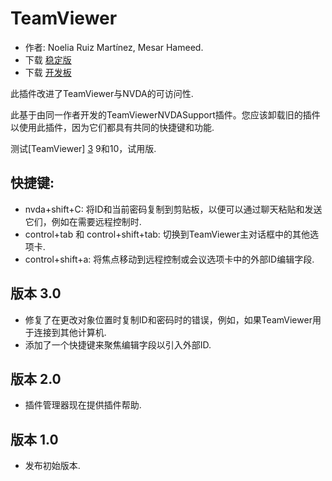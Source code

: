 # TeamViewer #

*	作者: Noelia Ruiz Martínez, Mesar Hameed.
*	下载 [稳定版][1]
*	下载 [开发板][2]

此插件改进了TeamViewer与NVDA的可访问性.

此基于由同一作者开发的TeamViewerNVDASupport插件。您应该卸载旧的插件以使用此插件，因为它们都具有共同的快捷键和功能.

测试[TeamViewer] [3] 9和10，试用版.

## 快捷键: ##

*	 nvda+shift+C: 将ID和当前密码复制到剪贴板，以便可以通过聊天粘贴和发送它们，例如在需要远程控制时.
*	 control+tab 和 control+shift+tab: 切换到TeamViewer主对话框中的其他选项卡.
*	 control+shift+a: 将焦点移动到远程控制或会议选项卡中的外部ID编辑字段.

## 版本 3.0 ##
*	 修复了在更改对象位置时复制ID和密码时的错误，例如，如果TeamViewer用于连接到其他计算机.
*	 添加了一个快捷键来聚焦编辑字段以引入外部ID.

## 版本 2.0 ##
*	 插件管理器现在提供插件帮助.

## 版本 1.0 ##
*	 发布初始版本.

[1]: http://addons.nvda-project.org/files/get.php?file=tv

[2]: http://addons.nvda-project.org/files/get.php?file=tv-dev

[3]: http://www.teamviewer.com
